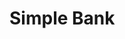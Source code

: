 
# Simple Bank


<!-- 
# win 开发环境配置

wsl --install

$ sudo apt-get update
$ sudo apt-get install make
$ apt-get install -y git
$ sudo apt-get install protobuf-compiler
$ sudo apt-get automove protobuf-compiler


缝缝补补
https://github.com/docker/for-win/issues/13318


```powershell
cd C:\Users\相升杰\Downloads
Start-Process "Docker Desktop Installer.exe" -Verb RunAs -Wait -ArgumentList "install --installation-dir=C:\Docker\"
```

docker general 设置

-->


<!-- 
# Postgres  

1. 表结构设计
https://dbdiagram.io/d，拉个图倒是不赖


2. 使用 Docker + Postgres

镜像管理
    
    拉取镜像
    docker pull <image>:<tag>

容器运行
    创建并运行容器
	docker run \
    --rm \
	--name <container_name> \
    -e <environment_variable> \ 
	-p <host_ports:container_ports> \
    -d <image>:<tag>

容器管理
    查看正在运行的容器
    docker ps
        
    查看所有容器
    docker ps -a
        
    查看容器日志
    docker logs <container_name_or_id>

    进入容器的控制台
    docker exec -it <container_name_or_id> <command> [args]

    停止正在运行的容器
    docker stop <container_name_or_id>

    启动容器
    docker start <container_name_or_id>

    删除容器
    docker rm <container_name_or_id>


镜像管理
    删除镜像
    docker rmi <image_name_or_id> 



3. 数据库迁移

文档 https://github.com/golang-migrate/migrate


$ migrate create -ext sql -dir db/migration -seq $(name) 
# 扩展名，后缀
# 路径
# 有序，前缀
# 文件名，填补中间 

$ migrate -path db/migration -database "$(DB_URL)" -verbose down 1
# 回滚上一次 1

$ migrate -path db/migration -database "$(DB_URL)" -verbose up 1
# 升级 1




4. sqlc 代码生成
Create
insert new records to the database

Read
select to search for records int the database

Update
change some fields of the records in the database

Delete
remove records from the database

文档 https://docs.sqlc.dev/en/latest/index.html

sqlc init 
sqlc generate


5. 编写单元测试

6. 事务

e.g. 转账 
    
    - 创建交易记录 
    - 创建账户 1 流水记录
    - 创建账户 2 流水记录
    - 更新账户 1 余额
    - 更新账户 2 余额


7. 死锁

业务上禁用外键，约束太搞了

begin;
set transaction isolation level read committed;
show transaction isolation level;
select * from accounts;
update accounts set balance = balance - 10 where id = 1 returning *;
commit;

隔离级别，以及读异常（脏读、幻读 ...）


 -->



<!-- 

# web [Gin]

1. 设计 RESTful 风格的 HTTP API 
各种输入，参数绑定参数校验

2. viper 加载配置文件（.env）
3. 自定义参数验证器
4. 新增用户表
5. 处理数据库错误（约束）
6. 安全加密（bcrypt）
7. 身份认证，jwt、paseto
8. 中间件（拦截器）
9. 授权（不是你的账户，不能看；不是你的账户，不能转账）
10. 管理用户会话
无状态 -> 有状态

 -->




<!-- 

1. 打包镜像

docker build -t simplebank:latest .
docker images


2. docker 网络
docker inspect <container_name_or_id>
docker network ls
docker network inspect bridge

创建一个网络
    docker network create <bank-network>

容器加入网络
    docker network connect bank-network <container_name_or_id>

 -->



<!-- # gRPC

1. 定义 proto 文件，并使用 protoc 生成 Go 代码
2. 实现 gRPC server，并测试，evans

    evans --host localhost --port 9090 -r repl
    show service
    call CreateUser 
    输入参数

3. gRPC gateway
https://github.com/grpc-ecosystem/grpc-gateway


4. metadata 传递信息
grpc 为啥这么多子包

5. 参数校验（错误处理）

6. 可选参数（db 操作）
sql.NullString

7. 认证授权
http gateway 统一模板，只能放 gRPC 操作 jwt 鉴权


8. 拦截器，打日志
gRPC gateway 不会直接调用 gRPC client
zerolog


 -->



<!-- 支持用户管理，支持**多种用户登录注册方式**
    + 邮箱登录注册（支持注册邮箱白名单）以及通过邮箱进行密码重置。
    + [GitHub 开放授权](https://github.com/settings/applications/new)。 -->



<!-- 巩固、完善（稳定、安全）

1. 处理 db 错误，匹配 http 状态码（别啥都是 500）
2. docker-compose 启动不起来，那就多来几次
3. RBAC 基于角色的访问控制
make new_migration name=add_role_to_users

-->

<!-- 
# 首选项 - 设置 - 搜索 protoc - vscode-proto3 扩展设置 - settings.json

```json
"protoc": {
    "options": [
        "--proto_path=proto",
        "--proto_path=idl"
    ]
},

相对于当前 workspace，
```


# 首选项 - 设置 - 搜索 go test flag - go 扩展 - settings.json

```json

"go.testFlags": [
    "-v",
    "-count=1"
]


-v 详情
-count=1 禁用测试缓存

```


# github 

.gitignore
追踪记录缓存，需要清除
git rm -r --cached . -->